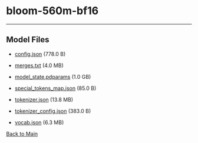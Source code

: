 
# bloom-560m-bf16
---



## Model Files

- [config.json](https://paddlenlp.bj.bcebos.com/models/community/bigscience/bloom-560m-bf16/config.json) (778.0 B)

- [merges.txt](https://paddlenlp.bj.bcebos.com/models/community/bigscience/bloom-560m-bf16/merges.txt) (4.0 MB)

- [model_state.pdparams](https://paddlenlp.bj.bcebos.com/models/community/bigscience/bloom-560m-bf16/model_state.pdparams) (1.0 GB)

- [special_tokens_map.json](https://paddlenlp.bj.bcebos.com/models/community/bigscience/bloom-560m-bf16/special_tokens_map.json) (85.0 B)

- [tokenizer.json](https://paddlenlp.bj.bcebos.com/models/community/bigscience/bloom-560m-bf16/tokenizer.json) (13.8 MB)

- [tokenizer_config.json](https://paddlenlp.bj.bcebos.com/models/community/bigscience/bloom-560m-bf16/tokenizer_config.json) (383.0 B)

- [vocab.json](https://paddlenlp.bj.bcebos.com/models/community/bigscience/bloom-560m-bf16/vocab.json) (6.3 MB)


[Back to Main](../../)